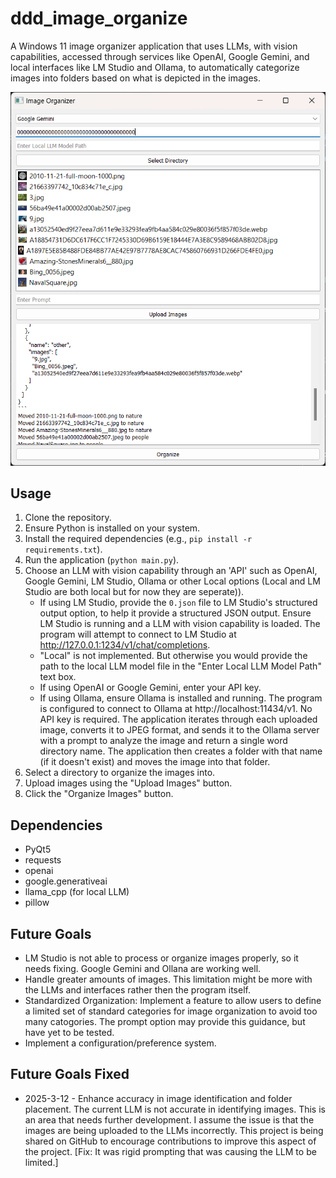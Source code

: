 # ddd_image_organize

A Windows 11 image organizer application that uses LLMs, with vision capabilities, accessed through services like OpenAI, Google Gemini, and local interfaces like LM Studio and Ollama, to automatically categorize images into folders based on what is depicted in the images.

![alt text](image.png)

## Usage

1.  Clone the repository.
2.  Ensure Python is installed on your system.
3.  Install the required dependencies (e.g., `pip install -r requirements.txt`).
4.  Run the application (`python main.py`).
5.  Choose an LLM with vision capability through an 'API' such as OpenAI, Google Gemini, LM Studio, Ollama or other Local options (Local and LM Studio are both local but for now they are seperate)).
    *   If using LM Studio, provide the `0.json` file to LM Studio's structured output option, to help it provide a structured JSON output. Ensure LM Studio is running and a LLM with vision capability is loaded. The program will attempt to connect to LM Studio at http://127.0.0.1:1234/v1/chat/completions.
    *   "Local" is not implemented. But otherwise you would provide the path to the local LLM model file in the "Enter Local LLM Model Path" text box.
    *   If using OpenAI or Google Gemini, enter your API key.
    *   If using Ollama, ensure Ollama is installed and running. The program is configured to connect to Ollama at http://localhost:11434/v1. No API key is required. The application iterates through each uploaded image, converts it to JPEG format, and sends it to the Ollama server with a prompt to analyze the image and return a single word directory name. The application then creates a folder with that name (if it doesn't exist) and moves the image into that folder.
6.  Select a directory to organize the images into.
7.  Upload images using the "Upload Images" button.
8.  Click the "Organize Images" button.

## Dependencies

*   PyQt5
*   requests
*   openai
*   google.generativeai
*   llama\_cpp (for local LLM)
*   pillow

## Future Goals

*   LM Studio is not able to process or organize images properly, so it needs fixing. Google Gemini and Ollana are working well.
*   Handle greater amounts of images. This limitation might be more with the LLMs and interfaces rather then the program itself.
*   Standardized Organization: Implement a feature to allow users to define a limited set of standard categories for image organization to avoid too many catogories. The prompt option may provide this guidance, but have yet to be tested.
*   Implement a configuration/preference system.

## Future Goals Fixed
*   2025-3-12 - Enhance accuracy in image identification and folder placement.
    The current LLM is not accurate in identifying images. This is an area that needs further development. I assume the issue is that the images are being uploaded to the LLMs incorrectly. This project is being shared on GitHub to encourage contributions to improve this aspect of the project. [Fix: It was rigid prompting that was causing the LLM to be limited.]
